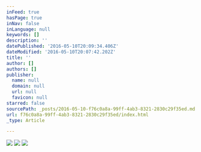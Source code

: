 ```yaml
---
inFeed: true
hasPage: true
inNav: false
inLanguage: null
keywords: []
description: ''
datePublished: '2016-05-10T20:09:34.406Z'
dateModified: '2016-05-10T20:07:42.202Z'
title: ''
author: []
authors: []
publisher:
  name: null
  domain: null
  url: null
  favicon: null
starred: false
sourcePath: _posts/2016-05-10-f76c0a8a-99ff-4ab3-8321-2830c29f35ed.md
url: f76c0a8a-99ff-4ab3-8321-2830c29f35ed/index.html
_type: Article

---
```

![](https://the-grid-user-content.s3-us-west-2.amazonaws.com/580ba544-b9a2-4a1d-8d4b-0de3ec81922d.jpg)
![](https://the-grid-user-content.s3-us-west-2.amazonaws.com/daea8e89-f74e-4014-a3e5-2d6780e34971.jpg)
![](https://the-grid-user-content.s3-us-west-2.amazonaws.com/519ab3d3-fc70-424c-9d15-408ba91d5a29.jpg)